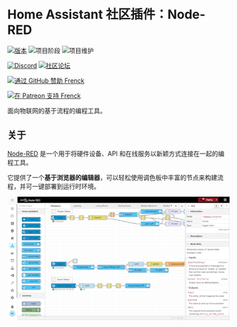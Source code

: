# Home Assistant 社区插件：Node-RED

[![版本][release-shield]][release] ![项目阶段][project-stage-shield] ![项目维护][maintenance-shield]

[![Discord][discord-shield]][discord] [![社区论坛][forum-shield]][forum]

[![通过 GitHub 赞助 Frenck][github-sponsors-shield]][github-sponsors]

[![在 Patreon 支持 Frenck][patreon-shield]][patreon]

面向物联网的基于流程的编程工具。

## 关于

[Node-RED][nodered] 是一个用于将硬件设备、API 和在线服务以新颖方式连接在一起的编程工具。

它提供了一个**基于浏览器的编辑器**，可以轻松使用调色板中丰富的节点来构建流程，并可一键部署到运行时环境。

![Node-RED 在 Home Assistant 前端界面][screenshot]

[discord-shield]: https://img.shields.io/discord/478094546522079232.svg
[discord]: https://discord.me/hassioaddons
[forum-shield]: https://img.shields.io/badge/community-forum-brightgreen.svg
[forum]: https://community.home-assistant.io/t/home-assistant-community-add-on-node-red/55023?u=frenck
[github-sponsors-shield]: https://frenck.dev/wp-content/uploads/2019/12/github_sponsor.png
[github-sponsors]: https://github.com/sponsors/frenck
[maintenance-shield]: https://img.shields.io/maintenance/yes/2025.svg
[nodered]: https://nodered.org
[patreon-shield]: https://frenck.dev/wp-content/uploads/2019/12/patreon.png
[patreon]: https://www.patreon.com/frenck
[project-stage-shield]: https://img.shields.io/badge/project%20stage-production%20ready-brightgreen.svg
[release-shield]: https://img.shields.io/badge/version-v20.0.0-blue.svg
[release]: https://github.com/hassio-addons/addon-node-red/tree/v20.0.0
[screenshot]: https://github.com/hassio-addons/addon-node-red/raw/main/images/screenshot.png
